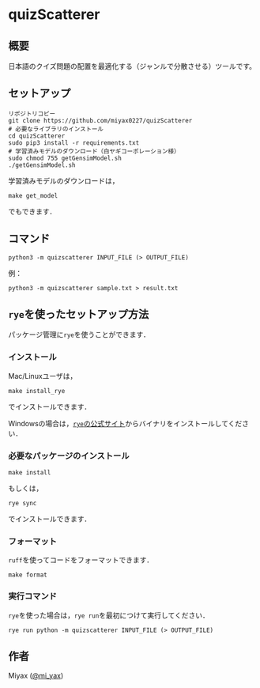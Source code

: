 # quizScatterer

## 概要

日本語のクイズ問題の配置を最適化する（ジャンルで分散させる）ツールです。

## セットアップ

```shell
リポジトリコピー
git clone https://github.com/miyax0227/quizScatterer
# 必要なライブラリのインストール
cd quizScatterer
sudo pip3 install -r requirements.txt
# 学習済みモデルのダウンロード（白ヤギコーポレーション様）
sudo chmod 755 getGensimModel.sh
./getGensimModel.sh
```

学習済みモデルのダウンロードは，

```shell
make get_model
```

でもできます．

## コマンド

```shell
python3 -m quizscatterer INPUT_FILE (> OUTPUT_FILE)
```

例：

```shell
python3 -m quizscatterer sample.txt > result.txt
```

## `rye`を使ったセットアップ方法

パッケージ管理に`rye`を使うことができます．

### インストール

Mac/Linuxユーザは，

```shell
make install_rye
```

でインストールできます．

Windowsの場合は，[`rye`の公式サイト](https://rye.astral.sh/guide/installation/#installing-rye)からバイナリをインストールしてください．

### 必要なパッケージのインストール

```shell
make install
```

もしくは，

```shell
rye sync
```

でインストールできます．

### フォーマット

`ruff`を使ってコードをフォーマットできます．

```shell
make format
```

### 実行コマンド

`rye`を使った場合は，`rye run`を最初につけて実行してください．

```shell
rye run python -m quizscatterer INPUT_FILE (> OUTPUT_FILE)
```

## 作者

Miyax ([@mi_yax](https://twitter.com/mi_yax))
